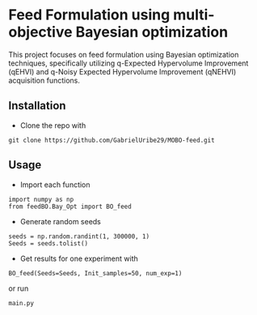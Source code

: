 # Feed Formulation using multi-objective Bayesian optimization

This project focuses on feed formulation using Bayesian optimization techniques, specifically utilizing q-Expected Hypervolume Improvement (qEHVI) and q-Noisy Expected Hypervolume Improvement (qNEHVI) acquisition functions.

## Installation

* Clone the repo with
```
git clone https://github.com/GabrielUribe29/MOBO-feed.git

```
## Usage

* Import each function
```
import numpy as np
from feedBO.Bay_Opt import BO_feed
```
* Generate random seeds
```
seeds = np.random.randint(1, 300000, 1)
Seeds = seeds.tolist()
```
* Get results for one experiment with
```
BO_feed(Seeds=Seeds, Init_samples=50, num_exp=1)
```
or run 
```
main.py
```
